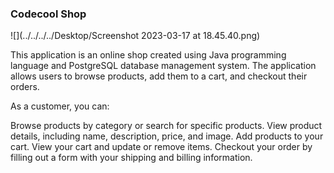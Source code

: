 ### Codecool Shop

![](../../../../Desktop/Screenshot 2023-03-17 at 18.45.40.png)


This application is an online shop created using Java programming language and PostgreSQL database management system. 
The application allows users to browse products, add them to a cart, and checkout their orders.

As a customer, you can:

Browse products by category or search for specific products.
View product details, including name, description, price, and image.
Add products to your cart.
View your cart and update or remove items.
Checkout your order by filling out a form with your shipping and billing information.

